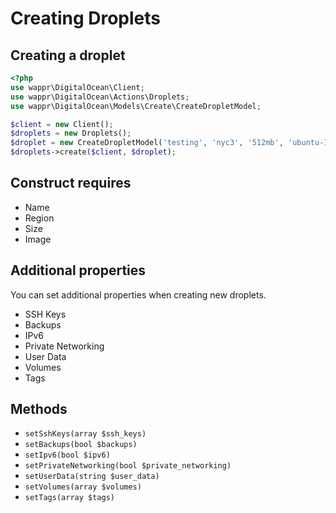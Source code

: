 # Creating Droplets

## Creating a droplet

```php
<?php
use wappr\DigitalOcean\Client;
use wappr\DigitalOcean\Actions\Droplets;
use wappr\DigitalOcean\Models\Create\CreateDropletModel;

$client = new Client();
$droplets = new Droplets();
$droplet = new CreateDropletModel('testing', 'nyc3', '512mb', 'ubuntu-14-04-x64');
$droplets->create($client, $droplet);
```

## Construct requires

* Name
* Region
* Size
* Image

## Additional properties

You can set additional properties when creating new droplets.

* SSH Keys
* Backups
* IPv6
* Private Networking
* User Data
* Volumes
* Tags

## Methods

* `setSshKeys(array $ssh_keys)`
* `setBackups(bool $backups)`
* `setIpv6(bool $ipv6)`
* `setPrivateNetworking(bool $private_networking)`
* `setUserData(string $user_data)`
* `setVolumes(array $volumes)`
* `setTags(array $tags)`
